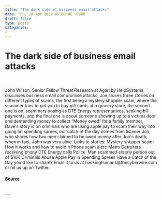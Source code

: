 ```yaml
---
title: "The dark side of business email attacks"
date: Thu, 28 Apr 2022 05:00:00 -0000
draft: false
type: posts
categories: 
- 
---
```

# The dark side of business email attacks

<br/>

<br/>
John Wilson, Senior Fellow Threat Research at Agari by HelpSystems, discusses business email compromise attacks, Joe shares three stories on different types of scams, the first being a mystery shopper scam, where the scammer tries to get you to buy gift cards at a grocery store, the second one is on, scammers posing as DTE Energy representatives, seeking bill payments, and the final one is about someone showing up to a victims door and demanding money to collect “Money owed” for a family member, Dave's story is on criminals who are using apple pay to scam their way into going on spending sprees, our catch of the day comes from listener Jon, who shares how two men claimed to be owed money after Jon's death, when in fact, John was very alive. Links to stories: Mystery shopper scam: How it works and how to avoid it Phone scam alert: Metro Detroiters receiving phony DTE Energy calls Police: Man scammed elderly person out of $10K Criminals Abuse Apple Pay in Spending Sprees Have a Catch of the Day you'd like to share? Email it to us at hackinghumans@thecyberwire.com or hit us up on Twitter.

#### [Source](https://thecyberwire.com/podcasts/hacking-humans/194/notes)

<br/>
---
